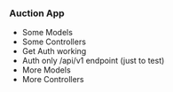 ### Auction App

* Some Models
* Some Controllers
* Get Auth working
* Auth only /api/v1 endpoint (just to test)
* More Models
* More Controllers